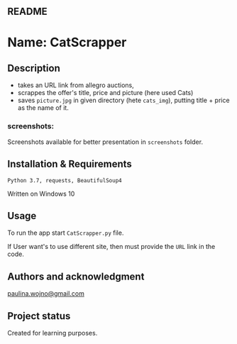 ## README


# Name: CatScrapper


## Description
- takes an URL link from allegro auctions,
- scrappes the offer's title, price and picture (here used Cats)
- saves `picture.jpg` in given directory (hete `cats_img`), putting title + price as the name of it.

### screenshots:
Screenshots available for better presentation in `screenshots` folder.


## Installation & Requirements
```
Python 3.7, requests, BeautifulSoup4
```
Written on Windows 10


## Usage
To run the app start `CatScrapper.py` file.

If User want's to use different site, then must provide the `URL` link in the code.


## Authors and acknowledgment
paulina.wojno@gmail.com


## Project status
Created for learning purposes.

